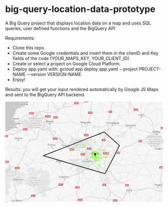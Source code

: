 # big-query-location-data-prototype
A Big Query project that displays location data on a map and uses SQL queries, user defined functions and the BigQuery API

Requirements:
- Clone this repo.
- Create some Google credentials and insert them in the clienID and Key fields of the code (YOUR_MAPS_KEY, YOUR_CLIENT_ID)
- Create or select a project on Google Cloud Platform.
- Deploy app.yaml with: gcloud app deploy app.yaml --project PROJECT-NAME --version VERSION-NAME
- Enjoy!

Results: you will get your input rendered automatically by Google JS Maps and sent to the BigQuery API backend.

![Polygon Big Query with air quality dataset in France](img/polygon-input-query.png)
